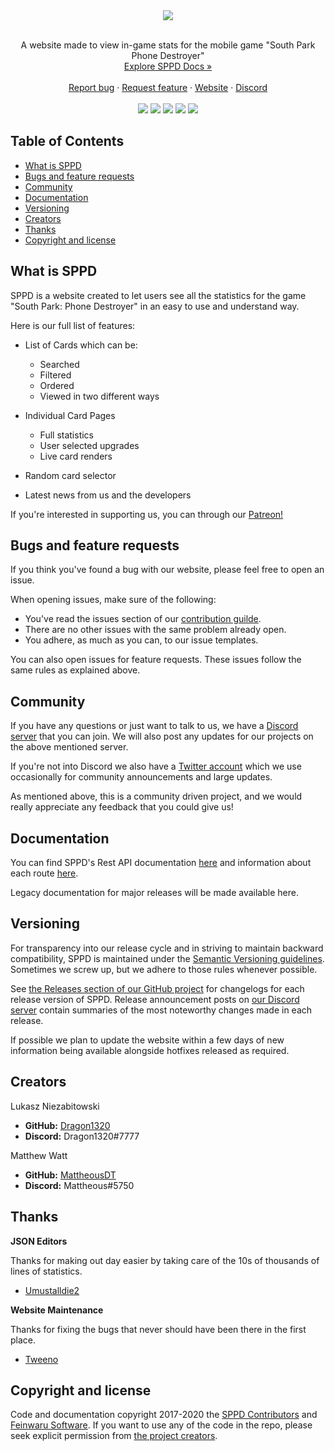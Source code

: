 <div align="center">
<img src="https://cdn.discordapp.com/attachments/558375135719981056/564821280944029716/cards.png">
<br><br>
  <p>
    A website made to view in-game stats for the mobile game "South Park Phone Destroyer"
    <br>
    <a href="https://sppd.feinwaru.com/docs/welcome">Explore SPPD Docs »</a>
    <br>
    <br>
    <a href="https://github.com/feinwarusoftware/sppd/issues/new?assignees=&labels=bug&template=bug_report.md&title=">Report bug</a>
    ·
    <a href="https://github.com/feinwarusoftware/sppd/issues/new?assignees=&labels=feature&template=feature_request.md&title=">Request feature</a>
    ·
    <a href="https://sppd.feinwaru.com">Website</a>
    ·
    <a href="https://discord.feinwaru.com">Discord</a>
    <br>
    <br>
    <img src="https://img.shields.io/github/release/feinwarusoftware/sppd.svg?style=flat-square" />
    <img src="https://img.shields.io/github/issues/feinwarusoftware/sppd.svg?style=flat-square" />
    <img src="https://img.shields.io/github/languages/top/feinwarusoftware/sppd.svg?colorB=d9ba0f&style=flat-square" />
    <img src="https://img.shields.io/uptimerobot/ratio/m780910333-65b83edf24022c494e9d91ba.svg?label=api%20uptime&style=flat-square" />
    <img src="https://img.shields.io/discord/438701535208275978.svg?style=flat-square" />
    
  </p>
</div>

## Table of Contents

- [What is SPPD](#what-is-sppd)
- [Bugs and feature requests](#bugs-and-feature-requests)
- [Community](#community)
- [Documentation](#documentation)
- [Versioning](#versioning)
- [Creators](#creators)
- [Thanks](#thanks)
- [Copyright and license](#copyright-and-license)

## What is SPPD

SPPD is a website created to let users see all the statistics for the game "South Park: Phone Destroyer" in an easy to use and understand way. 

Here is our full list of features:

- List of Cards which can be:
  - Searched
  - Filtered
  - Ordered
  - Viewed in two different ways

- Individual Card Pages
  - Full statistics
  - User selected upgrades
  - Live card renders

- Random card selector

- Latest news from us and the developers

If you're interested in supporting us, you can through our [Patreon!](https://www.patreon.com/awesomo)

## Bugs and feature requests

If you think you've found a bug with our website, please feel free to open an issue.

When opening issues, make sure of the following:

- You've read the issues section of our [contribution guilde](#contributing).
- There are no other issues with the same problem already open.
- You adhere, as much as you can, to our issue templates.

You can also open issues for feature requests. These issues follow the same rules as explained above.

## Community

If you have any questions or just want to talk to us, we have a [Discord server](https://discord.feinwaru.com) that you can join. We will also post any updates for our projects on the above mentioned server.

If you're not into Discord we also have a [Twitter account](https://twitter.com/feinwaru) which we use occasionally for community announcements and large updates.

As mentioned above, this is a community driven project, and we would really appreciate any feedback that you could give us!

## Documentation

You can find SPPD's Rest API documentation [here](https://github.com/feinwarusoftware/sppd/blob/master/docs/api.md) and information about each route [here](https://github.com/feinwarusoftware/sppd/blob/master/docs/cards.md).

Legacy documentation for major releases will be made available here.


## Versioning

For transparency into our release cycle and in striving to maintain backward compatibility, SPPD is maintained under the [Semantic Versioning guidelines](https://semver.org/). Sometimes we screw up, but we adhere to those rules whenever possible.

See [the Releases section of our GitHub project](https://github.com/feinwarusoftware/sppd/releases) for changelogs for each release version of SPPD. Release announcement posts on [our Discord server](https://discord.feinwaru.com) contain summaries of the most noteworthy changes made in each release.

If possible we plan to update the website within a few days of new information being available alongside hotfixes released as required.

## Creators

Lukasz Niezabitowski

- **GitHub:** [Dragon1320](https://github.com/Dragon1320)
- **Discord:** Dragon1320#7777

Matthew Watt

- **GitHub:** [MattheousDT](https://github.com/MattheousDT)
- **Discord:** Mattheous#5750

## Thanks

**JSON Editors**

Thanks for making out day easier by taking care of the 10s of thousands of lines of statistics.

- [Umustalldie2](https://github.com/Umustalldie2)

**Website Maintenance**

Thanks for fixing the bugs that never should have been there in the first place.

- [Tweeno](https://github.com/iTweeno)

## Copyright and license

Code and documentation copyright 2017-2020 the [SPPD Contributors](https://github.com/feinwarusoftware/sppd/graphs/contributors) and [Feinwaru Software](https://github.com/feinwarusoftware). If you want to use any of the code in the repo, please seek explicit permission from [the project creators](#creators).

